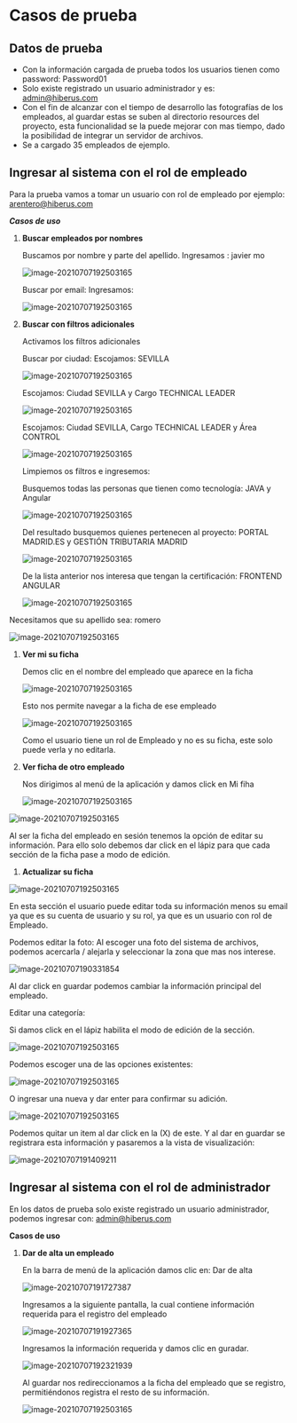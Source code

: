 # Casos de prueba

## Datos de prueba

* Con la información cargada de prueba todos los usuarios tienen como password: Password01
* Solo existe registrado un usuario administrador y es: admin@hiberus.com
* Con el fin de alcanzar con el tiempo de desarrollo las fotografías de los empleados, al guardar estas se suben al directorio resources del proyecto, esta funcionalidad se la puede mejorar con mas tiempo, dado la posibilidad de integrar un servidor de archivos.
* Se a cargado 35 empleados de ejemplo.

## Ingresar al sistema con el rol de empleado

Para la prueba vamos a tomar un usuario con rol de empleado por ejemplo: arentero@hiberus.com

***Casos de uso***

1. **Buscar empleados por nombres**

   Buscamos por nombre y parte del apellido. Ingresamos : javier mo

   ![image-20210707192503165](./img/c1.png)

   Buscar por email: Ingresamos: 

   ![image-20210707192503165](./img/c2.png)

   

2. **Buscar con filtros adicionales**

   Activamos los filtros adicionales

   Buscar por ciudad: Escojamos: SEVILLA

   

   ![image-20210707192503165](./img/c3.png)

   

   Escojamos: Ciudad SEVILLA y Cargo TECHNICAL LEADER

   ![image-20210707192503165](./img/c4.png)

   

   

   Escojamos: Ciudad SEVILLA, Cargo TECHNICAL LEADER y Área CONTROL

   ![image-20210707192503165](./img/c5.png)

   Limpiemos os filtros e ingresemos:

   Busquemos todas las personas que tienen como tecnología: JAVA y Angular

   ![image-20210707192503165](./img/c6.png)

   

   Del resultado busquemos quienes pertenecen al proyecto: PORTAL MADRID.ES y GESTIÓN TRIBUTARIA MADRID

   ![image-20210707192503165](./img/c7.png)

   

   De la lista anterior nos interesa que tengan la certificación: FRONTEND ANGULAR

   

   ![image-20210707192503165](./img/c8.png)

Necesitamos que su apellido sea: romero

![image-20210707192503165](./img/c9.png)

1. **Ver mi su ficha**

   Demos clic en el nombre del empleado que aparece en la ficha

   ![image-20210707192503165](./img/c10.png)

   Esto nos permite navegar a la ficha de ese empleado

   ![image-20210707192503165](./img/c11.png)

   Como el usuario tiene un rol de Empleado y no es su ficha, este solo puede verla y no editarla.

   

2. **Ver ficha de otro empleado**

   Nos dirigimos al menú de la aplicación y damos click en Mi fiha

   ![image-20210707192503165](./img/c12.png)

![image-20210707192503165](./img/c13.png)

Al ser la ficha del empleado en sesión tenemos la opción de editar su información. Para ello solo debemos dar click en el lápiz para que cada sección de la ficha pase a modo de edición.

1. **Actualizar su ficha**

![image-20210707192503165](./img/c14.png)

En esta sección el usuario puede editar toda su información menos su email ya que es su cuenta de usuario y su rol, ya que es un usuario con rol de Empleado.

Podemos editar la foto: Al escoger una foto del sistema de archivos, podemos acercarla / alejarla y seleccionar la zona que mas nos interese.

![image-20210707190331854](./img/c17.png)

Al dar click en guardar podemos cambiar la información principal del empleado.

Editar una categoría:

Si damos click en el lápiz habilita el modo de edición de la sección.

![image-20210707192503165](./img/c18.png)

Podemos escoger una de las opciones existentes:

![image-20210707192503165](./img/c19.png)

O ingresar una nueva y dar enter para confirmar su adición.

![image-20210707192503165](./img/c21.png)

Podemos quitar un item al dar click en la (X) de este. Y al dar en guardar se registrara esta información y pasaremos a la vista de visualización:

![image-20210707191409211](./img/c22.png)



## Ingresar al sistema con el rol de administrador

En los datos de prueba solo existe registrado un usuario administrador, podemos ingresar con: admin@hiberus.com

**Casos de uso**

1. **Dar de alta un empleado**

   En la barra de menú de la aplicación damos clic en: Dar de alta

   ![image-20210707191727387](./img/c23.png)

   

   Ingresamos a la siguiente pantalla, la cual contiene información requerida para el registro del empleado

   ![image-20210707191927365](./img/c25.png)

   

   Ingresamos la información requerida y damos clic en guradar.

   ![image-20210707192321939](./img/c26.png)

   

   Al guardar nos redireccionamos a la ficha del empleado que se registro, permitiéndonos registra el resto de su información.

   ![image-20210707192503165](./img/c28.png)